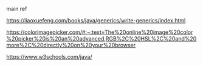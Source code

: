 main ref

https://liaoxuefeng.com/books/java/generics/write-generics/index.html

https://colorimagepicker.com/#:~:text=The%20online%20image%20color%20picker%20is%20an%20advanced,RGB%2C%20HSL%2C%20and%20more%2C%20directly%20on%20your%20browser

https://www.w3schools.com/java/
